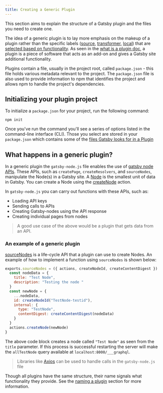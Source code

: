 ```yaml
---
title: Creating a Generic Plugin
---
```


This section aims to explain the structure of a Gatsby plugin and the files you need to create one.

The idea of a generic plugin is to lay more emphasis on the makeup of a plugin rather than the specific labels ([source](/docs/creating-a-source-plugin/), [transformer](/docs/creating-a-transformer-plugin/), [local](/docs/creating-a-local-plugin/)) that are [selected based on functionality](/docs/naming-a-plugin/). As seen in the [what is a plugin doc](/docs/what-is-a-plugin/), a plugin is a piece of software that acts as an add-on and gives a Gatsby site additional functionality.

Plugins contain a file, usually in the project root, called `package.json` - this file holds various metadata relevant to the project. The `package.json` file is also used to provide information to npm that identifies the project and allows npm to handle the project's dependencies.

## Initializing your plugin project

To initialize a `package.json` for your project, run the following command:

```shell
npm init
```

Once you've run the command you'll see a series of options listed in the command-line interface (CLI). Those you select are stored in your `package.json` which contains some of the [files Gatsby looks for in a Plugin](/docs/files-gatsby-looks-for-in-a-plugin)

## What happens in a generic plugin?

In a generic plugin the `gatsby-node.js` file enables the use of [gatsby node APIs](/docs/node-apis/). These APIs, such as `createPage`, `createResolvers`, and `sourceNodes`, manipulate the Node(s) in a Gatsby site. A [Node](/docs/node-creation/) is the smallest unit of data in Gatsby. You can create a Node using the [createNode](/docs/actions/#createNode) action.

In `gatsby-node.js` you can carry out functions with these APIs, such as:

- Loading API keys
- Sending calls to APIs
- Creating Gatsby-nodes using the API response
- Creating individual pages from nodes

> A good use case of the above would be a plugin that gets data from an API.

### An example of a generic plugin

[sourceNodes](/docs/node-apis/#sourceNodes) is a life-cycle API that a plugin can use to create Nodes. An example of how to implement a function using `sourceNodes` is shown below:

```javascript:title=gatsby-node.js
exports.sourceNodes = ({ actions, createNodeId, createContentDigest }) => {
  const nodeData = {
    title: "Test Node",
    description: "Testing the node "
  }
  const newNode = {
    ...nodeData,
    id: createNodeId("TestNode-testid"),
    internal: {
      type: "TestNode",
      contentDigest: createContentDigest(nodeData)
    }
  }
  actions.createNode(newNode)
}
```

The above code block creates a node called `"Test Node"` as seen from the `title` parameter. If this process is successful restarting the server will make the `allTestNode` query available at `localhost:8000/___graphql`.

> Libraries like [Axios](https://www.npmjs.com/package/axios) can be used to handle calls in the `gatsby-node.js` file

Though all plugins have the same structure, their name signals what functionality they provide. See the [naming a plugin](/docs/naming-a-plugin) section for more information.
